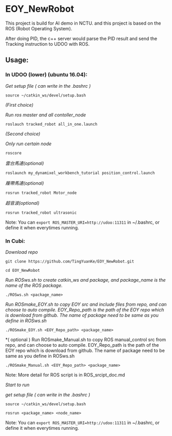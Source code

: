 # EOY_NewRobot 

This project is build for AI demo in NCTU. and this project is based on the ROS (Robot Operating System).

After doing PID, the c++ server would parse the PID result and send the Tracking instruction to UDOO with ROS.

## **Usage:**

### In UDOO (lower) (ubuntu 16.04):

*Get setup file ( can write in the .bashrc )*

`source ~/catkin_ws/devel/setup.bash`

*(First choice)*

*Run ros master and all contoller_node* 

`roslauch tracked_robot all_in_one.launch`

*(Second choice)*

*Only run certain node*

`roscore`

*雲台馬達(optional)*

`roslaunch my_dynamixel_workbench_tutorial position_control.launch`

*履帶馬達(optional)*

`rosrun tracked_robot Motor_node`

*超音波(optional)*

`rosrun tracked_robot ultrasonic`


Note: You can `export ROS_MASTER_URI=http://udoo:11311` in ~/.bashrc, or define it when everytimes running.


### In Cubi:

*Download repo*

`git clone https://github.com/TingYuanKe/EOY_NewRobot.git`

`cd EOY_NewRobot`

*Run ROSws.sh to create catkin_ws and package, and package_name is the name of the ROS package.*

`./ROSws.sh <package_name>`

*Run ROSmake_EOY.sh to copy EOY src and include files from repo, and can choose to auto compile. 
EOY_Repo_path is the path of the EOY repo which is download from github.
The name of package need to be same as you define in ROSws.sh*

`./ROSmake_EOY.sh <EOY_Repo_path> <package_name>`

*( optional ) Run ROSmake_Manual.sh to copy ROS manual_control src from repo, and can choose to auto compile.
EOY_Repo_path is the path of the EOY repo which is download from github.
The name of package need to be same as you define in ROSws.sh

`./ROSmake_Manual.sh <EOY_Repo_path> <package_name>`

Note: More detail for ROS script is in ROS_srcipt_doc.md 

*Start to run*

*get setup file ( can write in the .bashrc )*

`source ~/catkin_ws/devel/setup.bash`

`rosrun <package_name> <node_name>`

Note: You can `export ROS_MASTER_URI=http://udoo:11311` in ~/.bashrc, or define it when everytimes running.

